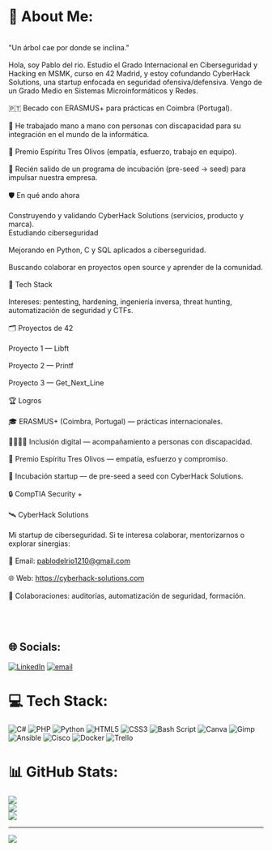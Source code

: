 # 💫 About Me:
<br>"Un árbol cae por donde se inclina."<br><br>Hola, soy Pablo del rio. Estudio el Grado Internacional en Ciberseguridad y Hacking en MSMK, curso en 42 Madrid, y estoy cofundando CyberHack Solutions, una startup enfocada en seguridad ofensiva/defensiva. Vengo de un Grado Medio en Sistemas Microinformáticos y Redes.<br><br>🇵🇹 Becado con ERASMUS+ para prácticas en Coimbra (Portugal).<br><br>🤝 He trabajado mano a mano con personas con discapacidad para su integración en el mundo de la informática.<br><br>🏅 Premio Espíritu Tres Olivos (empatía, esfuerzo, trabajo en equipo).<br><br>🚀 Recién salido de un programa de incubación (pre-seed → seed) para impulsar nuestra empresa.<br><br>🛡️ En qué ando ahora<br><br>Construyendo y validando CyberHack Solutions (servicios, producto y marca).<br>Estudiando ciberseguridad<br><br>Mejorando en Python, C y SQL aplicados a ciberseguridad.<br><br>Buscando colaborar en proyectos open source y aprender de la comunidad.<br><br>🧰 Tech Stack<br><br>Intereses: pentesting, hardening, ingeniería inversa, threat hunting, automatización de seguridad y CTFs.<br><br>🗂️ Proyectos de 42<br><br>Proyecto 1 — Libft<br><br>Proyecto 2 — Printf<br><br>Proyecto 3 — Get_Next_Line<br><br>🏆 Logros<br><br>🎓 ERASMUS+ (Coimbra, Portugal) — prácticas internacionales.<br><br>🫱🏼‍🫲🏽 Inclusión digital — acompañamiento a personas con discapacidad.<br><br>🥇 Premio Espíritu Tres Olivos — empatía, esfuerzo y compromiso.<br><br>🌱 Incubación startup — de pre-seed a seed con CyberHack Solutions.<br><br>🔒 CompTIA Security +<br><br>🛰️ CyberHack Solutions<br><br>Mi startup de ciberseguridad. Si te interesa colaborar, mentorizarnos o explorar sinergias:<br><br>📧 Email: pablodelrio1210@gmail.com<br><br>🌐 Web: https://cyberhack-solutions.com <br><br>🤝 Colaboraciones: auditorías, automatización de seguridad, formación.<br><br><br><br>


## 🌐 Socials:
[![LinkedIn](https://img.shields.io/badge/LinkedIn-%230077B5.svg?logo=linkedin&logoColor=white)](https://linkedin.com/in/pablodelriomartinez) [![email](https://img.shields.io/badge/Email-D14836?logo=gmail&logoColor=white)](mailto:pablodelrio1210@gmail.com) 

# 💻 Tech Stack:
![C#](https://img.shields.io/badge/c%23-%23239120.svg?style=for-the-badge&logo=csharp&logoColor=white) ![PHP](https://img.shields.io/badge/php-%23777BB4.svg?style=for-the-badge&logo=php&logoColor=white) ![Python](https://img.shields.io/badge/python-3670A0?style=for-the-badge&logo=python&logoColor=ffdd54) ![HTML5](https://img.shields.io/badge/html5-%23E34F26.svg?style=for-the-badge&logo=html5&logoColor=white) ![CSS3](https://img.shields.io/badge/css3-%231572B6.svg?style=for-the-badge&logo=css3&logoColor=white) ![Bash Script](https://img.shields.io/badge/bash_script-%23121011.svg?style=for-the-badge&logo=gnu-bash&logoColor=white) ![Canva](https://img.shields.io/badge/Canva-%2300C4CC.svg?style=for-the-badge&logo=Canva&logoColor=white) ![Gimp](https://img.shields.io/badge/Gimp-657D8B?style=for-the-badge&logo=gimp&logoColor=FFFFFF) ![Ansible](https://img.shields.io/badge/ansible-%231A1918.svg?style=for-the-badge&logo=ansible&logoColor=white) ![Cisco](https://img.shields.io/badge/cisco-%23049fd9.svg?style=for-the-badge&logo=cisco&logoColor=black) ![Docker](https://img.shields.io/badge/docker-%230db7ed.svg?style=for-the-badge&logo=docker&logoColor=white) ![Trello](https://img.shields.io/badge/Trello-%23026AA7.svg?style=for-the-badge&logo=Trello&logoColor=white)
# 📊 GitHub Stats:
![](https://github-readme-stats.vercel.app/api?username=Durum42&theme=radical&hide_border=false&include_all_commits=true&count_private=true)<br/>
![](https://nirzak-streak-stats.vercel.app/?user=Durum42&theme=radical&hide_border=false)<br/>
![](https://github-readme-stats.vercel.app/api/top-langs/?username=Durum42&theme=radical&hide_border=false&include_all_commits=true&count_private=true&layout=compact)

---
[![](https://visitcount.itsvg.in/api?id=Durum42&icon=0&color=0)](https://visitcount.itsvg.in)

<!-- Proudly created with GPRM ( https://gprm.itsvg.in ) -->

